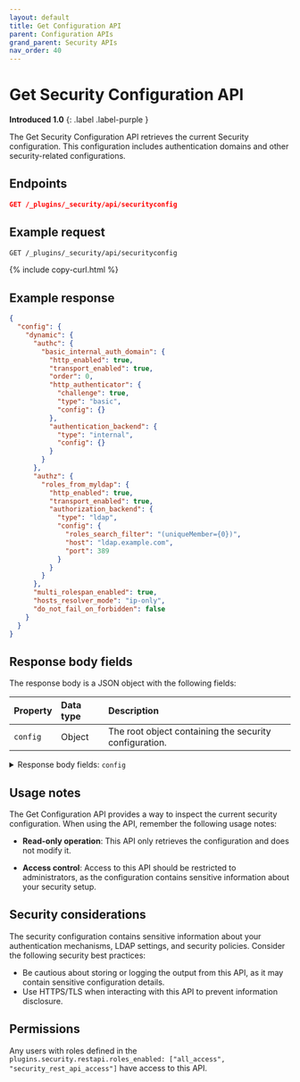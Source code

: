 ```yaml
---
layout: default
title: Get Configuration API
parent: Configuration APIs
grand_parent: Security APIs
nav_order: 40
---
```


# Get Security Configuration API
**Introduced 1.0**
{: .label .label-purple }

The Get Security Configuration API retrieves the current Security configuration. This configuration includes authentication domains and other security-related configurations.

<!-- spec_insert_start
api: security.get_configuration
component: endpoints
-->
## Endpoints
```json
GET /_plugins/_security/api/securityconfig
```
<!-- spec_insert_end -->

## Example request

```bash
GET /_plugins/_security/api/securityconfig
```
{% include copy-curl.html %}

## Example response

```json
{
  "config": {
    "dynamic": {
      "authc": {
        "basic_internal_auth_domain": {
          "http_enabled": true,
          "transport_enabled": true,
          "order": 0,
          "http_authenticator": {
            "challenge": true,
            "type": "basic",
            "config": {}
          },
          "authentication_backend": {
            "type": "internal",
            "config": {}
          }
        }
      },
      "authz": {
        "roles_from_myldap": {
          "http_enabled": true,
          "transport_enabled": true,
          "authorization_backend": {
            "type": "ldap",
            "config": {
              "roles_search_filter": "(uniqueMember={0})",
              "host": "ldap.example.com",
              "port": 389
            }
          }
        }
      },
      "multi_rolespan_enabled": true,
      "hosts_resolver_mode": "ip-only",
      "do_not_fail_on_forbidden": false
    }
  }
}
```

## Response body fields

The response body is a JSON object with the following fields:

| Property | Data type | Description |
| :--- | :--- | :--- |
| `config` | Object | The root object containing the security configuration. |

<details markdown="block">
  <summary>
    Response body fields: <code>config</code>
  </summary>
  {: .text-delta}

`config` is a JSON object that contains the following fields:

| Property | Data type | Description |
| :--- | :--- | :--- |
| `dynamic` | Object | The main configuration object containing all security configuration settings. Includes authentication domains (`authc`), authorization settings (`authz`), and various security behaviors. |

</details>

## Usage notes

The Get Configuration API provides a way to inspect the current security configuration. When using the API, remember the following usage notes:

- **Read-only operation**: This API only retrieves the configuration and does not modify it.

- **Access control**: Access to this API should be restricted to administrators, as the configuration contains sensitive information about your security setup.

## Security considerations

The security configuration contains sensitive information about your authentication mechanisms, LDAP settings, and security policies. Consider the following security best practices:

- Be cautious about storing or logging the output from this API, as it may contain sensitive configuration details.
- Use HTTPS/TLS when interacting with this API to prevent information disclosure.

## Permissions

Any users with roles defined in the `plugins.security.restapi.roles_enabled: ["all_access", "security_rest_api_access"]` have access to this API.
